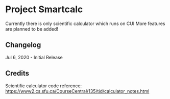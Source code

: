 # Project Smartcalc
Currently there is only scientific calculator which runs on CUI
More features are planned to be added!

## Changelog
Jul 6, 2020 - Initial Release

## Credits
Scientific calculator code reference:
https://www2.cs.sfu.ca/CourseCentral/135/tjd/calculator_notes.html
